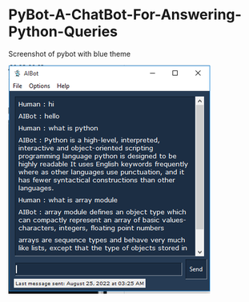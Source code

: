 # PyBot-A-ChatBot-For-Answering-Python-Queries

Screenshot of pybot with blue theme

![img](https://github.com/Ramond-king05/bot/blob/master/Screenshot%20(8).png)

